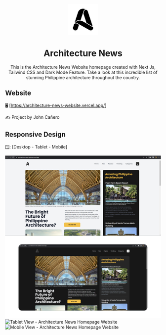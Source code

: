 <!-- markdownlint-configure-file {
  "MD013": {
    "code_blocks": false,
    "tables": false
  },
  "MD033": false,
  "MD041": false
} -->

<div align="center">
  <a href="https://architecture-news-website.vercel.app/" target="_blank">
    <img alt="architecture-news" height="100" src="./public/images/Alogo3.png"/>
  </a>
</div>

<div align="center">

# Architecture News

This is the Architecture News Website homepage created with Next Js, Tailwind
CSS and Dark Mode Feature. Take a look at this incredible list of stunning
Philippine architecture throughout the country.

</div>

## Website

🖥️ [https://architecture-news-website.vercel.app/]

✍️ Project by John Cañero

## Responsive Design

🪟: [Desktop - Tablet - Mobile]

![Desktop View - Architecture News Homepage Website](./public/responsive/architectureNewsDesktop.png)
![Desktop View - Architecture News Homepage Website](./public/responsive/architectureNewsWebsiteDesktopDark.jpg)
![Tablet View - Architecture News Homepage Website](./public/responsive/architectureNewsWebsiteTablet.jpg)
![Mobile View - Architecture News Homepage Website](./public/responsive/architectureNewsWebsiteMobilePost1.jpg)

